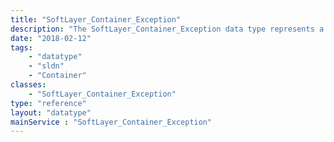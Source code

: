 ```yaml
---
title: "SoftLayer_Container_Exception"
description: "The SoftLayer_Container_Exception data type represents a SoftLayer_Exception. "
date: "2018-02-12"
tags:
    - "datatype"
    - "sldn"
    - "Container"
classes:
    - "SoftLayer_Container_Exception"
type: "reference"
layout: "datatype"
mainService : "SoftLayer_Container_Exception"
---
```

